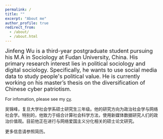 ```yaml
---
permalink: /
title: ""
excerpt: "About me"
author_profile: true
redirect_from: 
  - /about/
  - /about.html
---
```


<font size=4>Jinfeng Wu is a third-year postgraduate student pursuing his M.A in Sociology at Fudan University, China. His primary research interest lies in political sociology and digital sociology. Specifically, he wants to use social media data to study people's political value. He is currently working on his master’s thesis on the diversification of Chinese cyber patriotism.</font>

For infomation, please see my [cv](https://wujinfeng0715.github.io//files/CV-JinfengWu-20200614.pdf).

吴锦峰，复旦大学社会学系硕士研究生三年级。他的研究方向为政治社会学与网络社会学。特别的，他致力于结合计算社会科学方法，使用新媒体数据研究人们的政治价值观。目前他正在进行与网络爱国主义分化相关的硕士论文研究。 

更多信息请参照简历。



